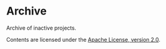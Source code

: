 Archive
=======

Archive of inactive projects.

Contents are licensed under the [Apache License, version 2.0](LICENSE.md).
